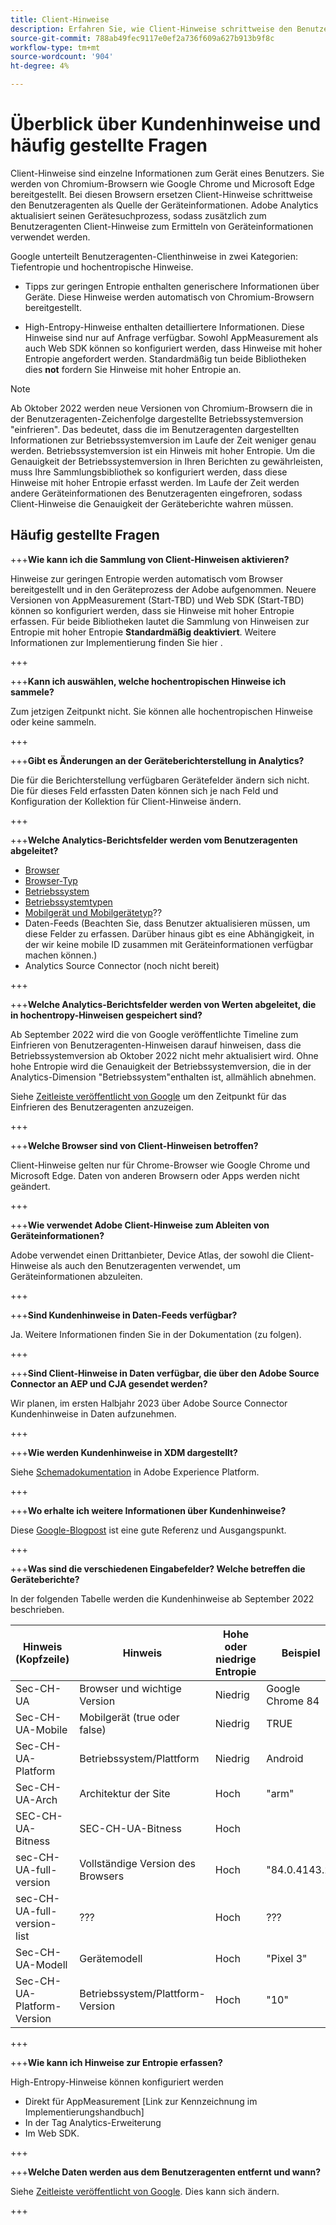 ```yaml
---
title: Client-Hinweise
description: Erfahren Sie, wie Client-Hinweise schrittweise den Benutzeragenten als Quelle der Geräteinformationen ersetzen.
source-git-commit: 788ab49fec9117e0ef2a736f609a627b913b9f8c
workflow-type: tm+mt
source-wordcount: '904'
ht-degree: 4%

---
```



# Überblick über Kundenhinweise und häufig gestellte Fragen

Client-Hinweise sind einzelne Informationen zum Gerät eines Benutzers. Sie werden von Chromium-Browsern wie Google Chrome und Microsoft Edge bereitgestellt. Bei diesen Browsern ersetzen Client-Hinweise schrittweise den Benutzeragenten als Quelle der Geräteinformationen. Adobe Analytics aktualisiert seinen Gerätesuchprozess, sodass zusätzlich zum Benutzeragenten Client-Hinweise zum Ermitteln von Geräteinformationen verwendet werden.

Google unterteilt Benutzeragenten-Clienthinweise in zwei Kategorien: Tiefentropie und hochentropische Hinweise.

* Tipps zur geringen Entropie enthalten generischere Informationen über Geräte. Diese Hinweise werden automatisch von Chromium-Browsern bereitgestellt.

* High-Entropy-Hinweise enthalten detailliertere Informationen. Diese Hinweise sind nur auf Anfrage verfügbar. Sowohl AppMeasurement als auch Web SDK können so konfiguriert werden, dass Hinweise mit hoher Entropie angefordert werden. Standardmäßig tun beide Bibliotheken dies **not** fordern Sie Hinweise mit hoher Entropie an.

>[!NOTE]
>
>Ab Oktober 2022 werden neue Versionen von Chromium-Browsern die in der Benutzeragenten-Zeichenfolge dargestellte Betriebssystemversion &quot;einfrieren&quot;. Das bedeutet, dass die im Benutzeragenten dargestellten Informationen zur Betriebssystemversion im Laufe der Zeit weniger genau werden. Betriebssystemversion ist ein Hinweis mit hoher Entropie. Um die Genauigkeit der Betriebssystemversion in Ihren Berichten zu gewährleisten, muss Ihre Sammlungsbibliothek so konfiguriert werden, dass diese Hinweise mit hoher Entropie erfasst werden. Im Laufe der Zeit werden andere Geräteinformationen des Benutzeragenten eingefroren, sodass Client-Hinweise die Genauigkeit der Geräteberichte wahren müssen.

## Häufig gestellte Fragen

+++**Wie kann ich die Sammlung von Client-Hinweisen aktivieren?**

Hinweise zur geringen Entropie werden automatisch vom Browser bereitgestellt und in den Geräteprozess der Adobe aufgenommen. Neuere Versionen von AppMeasurement (Start-TBD) und Web SDK (Start-TBD) können so konfiguriert werden, dass sie Hinweise mit hoher Entropie erfassen. Für beide Bibliotheken lautet die Sammlung von Hinweisen zur Entropie mit hoher Entropie **Standardmäßig deaktiviert**. Weitere Informationen zur Implementierung finden Sie hier .

+++

+++**Kann ich auswählen, welche hochentropischen Hinweise ich sammele?**

Zum jetzigen Zeitpunkt nicht. Sie können alle hochentropischen Hinweise oder keine sammeln.

+++

+++**Gibt es Änderungen an der Geräteberichterstellung in Analytics?**

Die für die Berichterstellung verfügbaren Gerätefelder ändern sich nicht. Die für dieses Feld erfassten Daten können sich je nach Feld und Konfiguration der Kollektion für Client-Hinweise ändern.

+++

+++**Welche Analytics-Berichtsfelder werden vom Benutzeragenten abgeleitet?**

* [Browser](https://experienceleague.adobe.com/docs/analytics/components/dimensions/browser.html?lang=en)
* [Browser-Typ](https://experienceleague.adobe.com/docs/analytics/components/dimensions/browser-type.html?lang=en)
* [Betriebssystem](https://experienceleague.adobe.com/docs/analytics/components/dimensions/operating-systems.html?lang=en)
* [Betriebssystemtypen](https://experienceleague.adobe.com/docs/analytics/components/dimensions/operating-system-types.html?lang=en)
* [Mobilgerät und Mobilgerätetyp](https://experienceleague.adobe.com/docs/analytics/components/dimensions/mobile-dimensions.html?lang=en)??
* Daten-Feeds (Beachten Sie, dass Benutzer aktualisieren müssen, um diese Felder zu erfassen. Darüber hinaus gibt es eine Abhängigkeit, in der wir keine mobile ID zusammen mit Geräteinformationen verfügbar machen können.)
* Analytics Source Connector (noch nicht bereit)

+++

+++**Welche Analytics-Berichtsfelder werden von Werten abgeleitet, die in hochentropy-Hinweisen gespeichert sind?**

Ab September 2022 wird die von Google veröffentlichte Timeline zum Einfrieren von Benutzeragenten-Hinweisen darauf hinweisen, dass die Betriebssystemversion ab Oktober 2022 nicht mehr aktualisiert wird. Ohne hohe Entropie wird die Genauigkeit der Betriebssystemversion, die in der Analytics-Dimension &quot;Betriebssystem&quot;enthalten ist, allmählich abnehmen.

Siehe [Zeitleiste veröffentlicht von Google](https://blog.chromium.org/2021/09/user-agent-reduction-origin-trial-and-dates.html) um den Zeitpunkt für das Einfrieren des Benutzeragenten anzuzeigen.

+++

+++**Welche Browser sind von Client-Hinweisen betroffen?**

Client-Hinweise gelten nur für Chrome-Browser wie Google Chrome und Microsoft Edge. Daten von anderen Browsern oder Apps werden nicht geändert.

+++

+++**Wie verwendet Adobe Client-Hinweise zum Ableiten von Geräteinformationen?**

Adobe verwendet einen Drittanbieter, Device Atlas, der sowohl die Client-Hinweise als auch den Benutzeragenten verwendet, um Geräteinformationen abzuleiten.

+++

+++**Sind Kundenhinweise in Daten-Feeds verfügbar?**

Ja. Weitere Informationen finden Sie in der Dokumentation (zu folgen).

+++

+++**Sind Client-Hinweise in Daten verfügbar, die über den Adobe Source Connector an AEP und CJA gesendet werden?**

Wir planen, im ersten Halbjahr 2023 über Adobe Source Connector Kundenhinweise in Daten aufzunehmen.

+++

+++**Wie werden Kundenhinweise in XDM dargestellt?**

Siehe [Schemadokumentation](https://github.com/adobe/xdm/blob/master/components/datatypes/browserdetails.schema.json#L121) in Adobe Experience Platform.

+++

+++**Wo erhalte ich weitere Informationen über Kundenhinweise?**

Diese [Google-Blogpost](https://web.dev/user-agent-client-hints/) ist eine gute Referenz und Ausgangspunkt.

+++

+++**Was sind die verschiedenen Eingabefelder? Welche betreffen die Geräteberichte?**

In der folgenden Tabelle werden die Kundenhinweise ab September 2022 beschrieben.

| Hinweis (Kopfzeile) | Hinweis | Hohe oder niedrige Entropie | Beispiel | Analytics-Berichtsfelder |
| --- | --- | --- | --- | --- |
| Sec-CH-UA | Browser und wichtige Version | Niedrig | Google Chrome 84 | [Browser](https://experienceleague.adobe.com/docs/analytics/components/dimensions/browser.html?lang=en) und [Browsertyp](https://experienceleague.adobe.com/docs/analytics/components/dimensions/browser-type.html?lang=en) |
| Sec-CH-UA-Mobile | Mobilgerät (true oder false) | Niedrig | TRUE | [Mobilgerät und Mobilgerätetyp](https://experienceleague.adobe.com/docs/analytics/components/dimensions/mobile-dimensions.html?lang=en)?? |
| Sec-CH-UA-Platform | Betriebssystem/Plattform | Niedrig | Android | [Betriebssystem](https://experienceleague.adobe.com/docs/analytics/components/dimensions/operating-systems.html?lang=en) |
| Sec-CH-UA-Arch | Architektur der Site | Hoch | &quot;arm&quot; | Keine? |
| SEC-CH-UA-Bitness | SEC-CH-UA-Bitness | Hoch |  | Keine? |
| sec-CH-UA-full-version | Vollständige Version des Browsers | Hoch | &quot;84.0.4143.2&quot; | Keine? |
| sec-CH-UA-full-version-list | ??? | Hoch | ??? | Keine? |
| Sec-CH-UA-Modell | Gerätemodell | Hoch | &quot;Pixel 3&quot; | Keine? |
| Sec-CH-UA-Platform-Version | Betriebssystem/Plattform-Version | Hoch | &quot;10&quot; | [Betriebssystem](https://experienceleague.adobe.com/docs/analytics/components/dimensions/operating-systems.html?lang=en) |

+++

+++**Wie kann ich Hinweise zur Entropie erfassen?**

High-Entropy-Hinweise können konfiguriert werden

* Direkt für AppMeasurement [Link zur Kennzeichnung im Implementierungshandbuch]
* In der Tag Analytics-Erweiterung
* Im Web SDK.

+++

+++**Welche Daten werden aus dem Benutzeragenten entfernt und wann?**

Siehe [Zeitleiste veröffentlicht von Google](https://blog.chromium.org/2021/09/user-agent-reduction-origin-trial-and-dates.html). Dies kann sich ändern.

+++